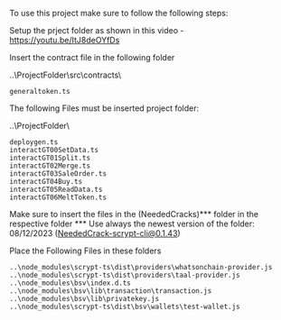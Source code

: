 To use this project make sure to follow the following steps:

Setup the prject folder as shown in this video - https://youtu.be/ItJ8deOYfDs

Insert the contract file in the following folder

..\ProjectFolder\src\contracts\

	generaltoken.ts

The following Files must be inserted project folder:

..\ProjectFolder\

	deploygen.ts
	interactGT00SetData.ts
	interactGT01Split.ts
	interactGT02Merge.ts
	interactGT03SaleOrder.ts
	interactGT04Buy.ts
	interactGT05ReadData.ts
	interactGT06MeltToken.ts

Make sure to insert the files in the (NeededCracks)*** folder in the respective folder
*** Use always the newest version of the folder: 08/12/2023 (NeededCrack-scrypt-cli@0.1.43)

Place the Following Files in these folders

	..\node_modules\scrypt-ts\dist\providers\whatsonchain-provider.js
	..\node_modules\scrypt-ts\dist\providers\taal-provider.js
	..\node_modules\bsv\index.d.ts
	..\node_modules\bsv\lib\transaction\transaction.js
	..\node_modules\bsv\lib\privatekey.js
	..\node_modules\scrypt-ts\dist\bsv\wallets\test-wallet.js
